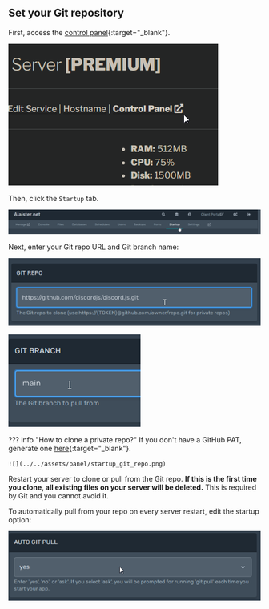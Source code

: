 ## Set your Git repository
First, access the [control panel](https://panel.alaister.net){:target="_blank"}.

![](../../assets/portal/open_panel.png)

Then, click the `Startup` tab.

![](../../assets/panel/startup_nav.png)

Next, enter your Git repo URL and Git branch name:

![](../../assets/panel/startup_git_repo.png)

![](../../assets/panel/startup_git_branch.png)

??? info "How to clone a private repo?"
    If you don't have a GitHub PAT, generate one [here](https://github.com/settings/tokens){:target="_blank"}.

    ![](../../assets/panel/startup_git_repo.png)

Restart your server to clone or pull from the Git repo. **If this is the first time you clone, all existing files on your server will be deleted.** This is required by Git and you cannot avoid it.

To automatically pull from your repo on every server restart, edit the startup option:

![](../../assets/panel/startup_git_pull.png)
